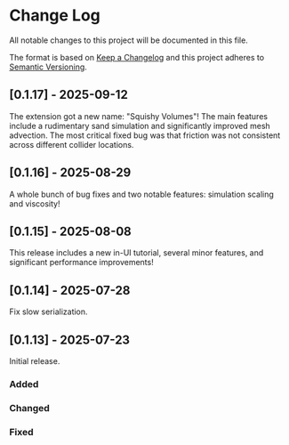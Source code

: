 # Change Log
All notable changes to this project will be documented in this file.

The format is based on [Keep a Changelog](http://keepachangelog.com/)
and this project adheres to [Semantic Versioning](http://semver.org/).

## [0.1.17] - 2025-09-12

The extension got a new name: "Squishy Volumes"!
The main features include a rudimentary sand simulation and significantly improved mesh advection.
The most critical fixed bug was that friction was not consistent across different collider locations.

## [0.1.16] - 2025-08-29

A whole bunch of bug fixes and two notable features: simulation scaling and viscosity!

## [0.1.15] - 2025-08-08

This release includes a new in-UI tutorial, several minor features, and significant performance improvements!

## [0.1.14] - 2025-07-28

Fix slow serialization.

## [0.1.13] - 2025-07-23

Initial release.

### Added

### Changed

### Fixed
